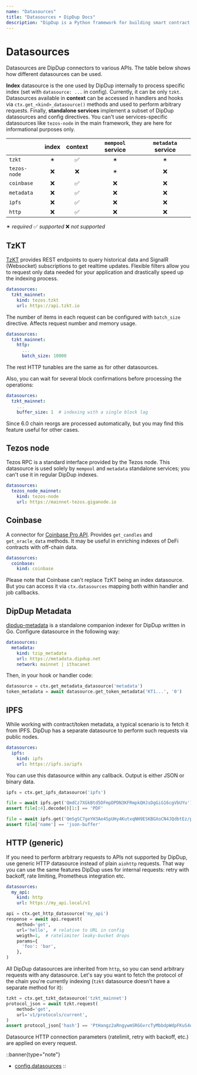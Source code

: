 ```yaml
---
name: "Datasources"
title: "Datasources • DipDup Docs"
description: "DipDup is a Python framework for building smart contract indexers. It helps developers focus on business logic instead of writing a boilerplate to store and serve data."
---
```


# Datasources

Datasources are DipDup connectors to various APIs. The table below shows how different datasources can be used.

**Index** datasource is the one used by DipDup internally to process specific index (set with `datasource: ...` in config). Currently, it can be only `tzkt`. Datasources available in **context** can be accessed in handlers and hooks via `ctx.get_<kind>_datasource()` methods and used to perform arbitrary requests. Finally, **standalone services** implement a subset of DipDup datasources and config directives. You can't use services-specific datasources like `tezos-node` in the main framework, they are here for informational purposes only.

|              | index | context | `mempool` service | `metadata` service |
| :----------- | :---: | :-----: | :---------------: | :----------------: |
| `tzkt`       |   ✴   |    ✅    |         ✴         |         ✴          |
| `tezos-node` |   ❌   |    ❌    |         ✴         |         ❌          |
| `coinbase`   |   ❌   |    ✅    |         ❌         |         ❌          |
| `metadata`   |   ❌   |    ✅    |         ❌         |         ❌          |
| `ipfs`       |   ❌   |    ✅    |         ❌         |         ❌          |
| `http`       |   ❌   |    ✅    |         ❌         |         ❌          |

✴ *required* ✅ *supported* ❌ *not supported*

## TzKT

[TzKT](https://api.tzkt.io/) provides REST endpoints to query historical data and SignalR (Websocket) subscriptions to get realtime updates. Flexible filters allow you to request only data needed for your application and drastically speed up the indexing process.

```yaml
datasources:
  tzkt_mainnet:
    kind: tezos.tzkt
    url: https://api.tzkt.io
```

The number of items in each request can be configured with `batch_size` directive. Affects request number and memory usage.

```yaml
datasources:
  tzkt_mainnet:
    http:
      ...
      batch_size: 10000
```

The rest HTTP tunables are the same as for other datasources.

Also, you can wait for several block confirmations before processing the operations:

```yaml
datasources:
  tzkt_mainnet:
    ...
    buffer_size: 1  # indexing with a single block lag
```

Since 6.0 chain reorgs are processed automatically, but you may find this feature useful for other cases.

## Tezos node

Tezos RPC is a standard interface provided by the Tezos node. This datasource is used solely by `mempool` and `metadata` standalone services; you can't use it in regular DipDup indexes.

```yaml
datasources:
  tezos_node_mainnet:
    kind: tezos-node
    url: https://mainnet-tezos.giganode.io
```

## Coinbase

A connector for [Coinbase Pro API](https://docs.pro.coinbase.com/). Provides `get_candles` and `get_oracle_data` methods. It may be useful in enriching indexes of DeFi contracts with off-chain data.

```yaml
datasources:
  coinbase:
    kind: coinbase
```

Please note that Coinbase can't replace TzKT being an index datasource. But you can access it via `ctx.datasources` mapping both within handler and job callbacks.

## DipDup Metadata

[dipdup-metadata](https://github.com/dipdup-io/metadata) is a standalone companion indexer for DipDup written in Go. Configure datasource in the following way:

```yaml
datasources:
  metadata:
    kind: tzip_metadata
    url: https://metadata.dipdup.net
    network: mainnet | ithacanet
```

Then, in your hook or handler code:

```python
datasource = ctx.get_metadata_datasource('metadata')
token_metadata = await datasource.get_token_metadata('KT1...', '0')
```

## IPFS

While working with contract/token metadata, a typical scenario is to fetch it from IPFS. DipDup has a separate datasource to perform such requests via public nodes.

```yaml
datasources:
  ipfs:
    kind: ipfs
    url: https://ipfs.io/ipfs
```

You can use this datasource within any callback. Output is either JSON or binary data.

```python
ipfs = ctx.get_ipfs_datasource('ipfs')

file = await ipfs.get('QmdCz7XGkBtd5DFmpDPDN3KFRmpkQHJsDgGiG16cgVbUYu')
assert file[:4].decode()[1:] == 'PDF'

file = await ipfs.get('QmSgSC7geYH3Ae4SpUHy4KutxqNH9ESKBGXoCN4JQdbtEz/package.json')
assert file['name'] == 'json-buffer'
```

## HTTP (generic)

If you need to perform arbitrary requests to APIs not supported by DipDup, use generic HTTP datasource instead of plain `aiohttp` requests. That way you can use the same features DipDup uses for internal requests: retry with backoff, rate limiting, Prometheus integration etc.

```yaml
datasources:
  my_api:
    kind: http
    url: https://my_api.local/v1
```

```python
api = ctx.get_http_datasource('my_api')
response = await api.request(
    method='get',
    url='hello',  # relative to URL in config
    weigth=1,  # ratelimiter leaky-bucket drops
    params={
      'foo': 'bar',
    },
)
```

All DipDup datasources are inherited from `http`, so you can send arbitrary requests with any datasource. Let's say you want to fetch the protocol of the chain you're currently indexing (`tzkt` datasource doesn't have a separate method for it):

```python
tzkt = ctx.get_tzkt_datasource('tzkt_mainnet')
protocol_json = await tzkt.request(
    method='get',
    url='v1/protocols/current',
)
assert protocol_json['hash'] == 'PtHangz2aRngywmSRGGvrcTyMbbdpWdpFKuS4uMWxg2RaH9i1qx'
```

Datasource HTTP connection parameters (ratelimit, retry with backoff, etc.) are applied on every request.

::banner{type="note"}
* [config.datasources](../9.config/5.datasources.md)
::
